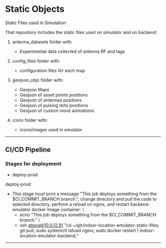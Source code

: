 # Static Objects

Static Files used in Simulation

That repository includes the static files used on simulator and on backend:
1. antenna_datasets folder with: 
    - Experimental data collected of antenna RF and tags

2. config_files folder with:
    - configuration files for each map

3. geojson_objs folder with:
    - Geojson Maps 
    - Geojson of asset points positions
    - Geojson of antennas positions
    - Geojson of pulsing dots positions
    - Geojson of custom move animations

4. icons folder with:
    - icons/images used in emulator

---

## CI/CD Pipeline

### Stages for deployment
- deploy-prod

deploy-prod:
- This stage must print a message "This job deploys something from the $CI_COMMIT_BRANCH branch.", change directory and pull the code to selected directory, perform a reload on nginx, and restart backend-emulator docker image container: \
    - echo "This job deploys something from the $CI_COMMIT_BRANCH branch." \
    - ssh atnog@10.0.12.91 "cd ~/git/indoor-location-emulator-static-files; git pull; sudo systemctl reload nginx; sudo docker restart \ indoor-location-emulator-backend;"

---